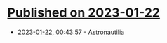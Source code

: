 # [Published on 2023-01-22](index.md)

* [2023-01-22, 00:43:57](https://news.ycombinator.com/item?id=34472729) - [Astronautilia](https://en.wikipedia.org/wiki/Astronautilia)
